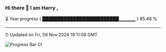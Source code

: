 ### Hi there 👋 I am Harry , 

⏳ Year progress { █████████████████████████▁▁▁▁▁ } 85.46 %

---

⏰ Updated on Fri, 08 Nov 2024 19:11:08 GMT

![Progress Bar CI](https://github.com/duykhang68/duykhang68/workflows/Progress%20Bar%20CI/badge.svg)
